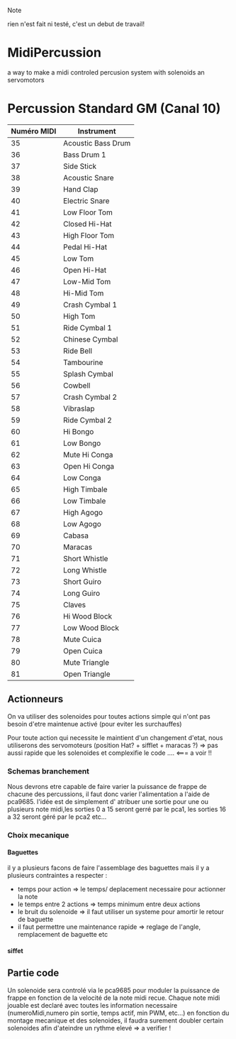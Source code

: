 > [!NOTE]
> rien n'est fait ni testé, c'est un debut de travail!


# MidiPercussion
a way to make a midi controled percusion system with solenoids an servomotors


# Percussion Standard GM (Canal 10)

| Numéro MIDI | Instrument              |
|-------------|--------------------------|
| 35          | Acoustic Bass Drum       |
| 36          | Bass Drum 1              |
| 37          | Side Stick               |
| 38          | Acoustic Snare           |
| 39          | Hand Clap                |
| 40          | Electric Snare           |
| 41          | Low Floor Tom            |
| 42          | Closed Hi-Hat            |
| 43          | High Floor Tom           |
| 44          | Pedal Hi-Hat             |
| 45          | Low Tom                  |
| 46          | Open Hi-Hat              |
| 47          | Low-Mid Tom              |
| 48          | Hi-Mid Tom               |
| 49          | Crash Cymbal 1           |
| 50          | High Tom                 |
| 51          | Ride Cymbal 1            |
| 52          | Chinese Cymbal           |
| 53          | Ride Bell                |
| 54          | Tambourine               |
| 55          | Splash Cymbal            |
| 56          | Cowbell                  |
| 57          | Crash Cymbal 2           |
| 58          | Vibraslap                |
| 59          | Ride Cymbal 2            |
| 60          | Hi Bongo                 |
| 61          | Low Bongo                |
| 62          | Mute Hi Conga            |
| 63          | Open Hi Conga            |
| 64          | Low Conga                |
| 65          | High Timbale             |
| 66          | Low Timbale              |
| 67          | High Agogo               |
| 68          | Low Agogo                |
| 69          | Cabasa                   |
| 70          | Maracas                  |
| 71          | Short Whistle            |
| 72          | Long Whistle             |
| 73          | Short Guiro              |
| 74          | Long Guiro               |
| 75          | Claves                   |
| 76          | Hi Wood Block            |
| 77          | Low Wood Block           |
| 78          | Mute Cuica               |
| 79          | Open Cuica               |
| 80          | Mute Triangle            |
| 81          | Open Triangle            |

## Actionneurs 

On va utiliser des solenoides pour toutes actions simple qui n'ont pas besoin d'etre maintenue activé (pour eviter les surchauffes) 

Pour toute action qui necessite le maintient d'un changement d'etat, nous utiliserons des servomoteurs (position Hat? + sifflet + maracas ?) => pas aussi rapide que les solenoides et complexifie le code ....  <=== a voir !!

### Schemas branchement

Nous devrons etre capable de faire varier la puissance de frappe de chacune des percussions, il faut donc varier l'alimentation a l'aide de pca9685.
l'idée est de simplement d' atribuer une sortie pour une ou plusieurs note midi,les sorties 0 a 15 seront gerré par le pca1, les sorties 16 a 32 seront géré par le pca2 etc...


### Choix mecanique 

#### Baguettes

il y a plusieurs facons de faire l'assemblage des baguettes mais il y a plusieurs contraintes a respecter :
- temps pour action => le temps/ deplacement necessaire pour actionner la note
- le temps entre 2 actions => temps minimum entre deux actions
- le bruit du solenoide => il faut utiliser un systeme pour amortir le retour de baguette
- il faut permettre une maintenance rapide => reglage de l'angle, remplacement de baguette etc

  
#### siffet 


## Partie code

Un solenoide sera controlé via le pca9685 pour moduler la puissance de frappe en fonction de la velocité de la note midi recue.
Chaque note midi jouable est declaré avec toutes les information necessaire (numeroMidi,numero pin sortie, temps actif, min PWM, etc...)
en fonction du montage mecanique et des solenoides, il faudra surement doubler certain solenoides afin d'ateindre un rythme elevé => a verifier !





  
